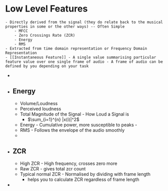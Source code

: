 # Low Level Features
	- Directly derived from the signal (they do relate back to the musical properties in some or the other ways) -- Often Simple
		- MFCC
		- Zero Crossings Rate (ZCR)
		- Energy
		- RMS
	- Extracted from time domain representation or Frequency Domain Representation
	- [[Instantaneous Feature]] - A single value summarising particular feature value over one single frame of audio - A frame of audio can be defined by you depending on your task
-
- ## Energy
	- Volume/Loudness
	- Perceived loudness
	- Total Magnitude of the Signal - How Loud a Signal is
		- $\sum_{i=1}^{n} |x(i)|^2$
	- Energy - Cumulative power, more susceptible to peaks -
	- RMS - Follows the envelope of the audio smoothly
	-
- ## ZCR
	- High ZCR - High frequency, crosses zero more
	- Raw ZCR - gives total zcr count
	- Typical normal ZCR - Normalised by dividing with frame length
		- helps you to calculate ZCR regardless of frame length
-